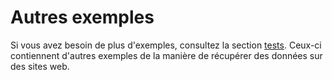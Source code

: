 # Autres exemples

Si vous avez besoin de plus d'exemples, consultez la section [tests](https://github.com/spekulatius/phpscraper/tree/master/tests). Ceux-ci contiennent d'autres exemples de la manière de récupérer des données sur des sites web.
